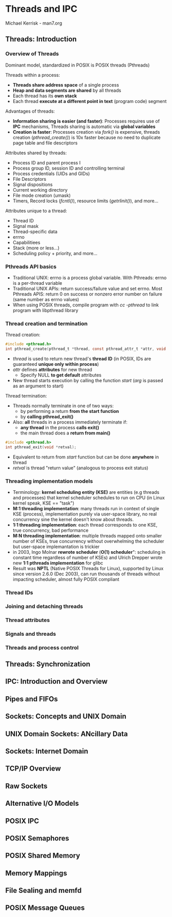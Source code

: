 # Threads and IPC

Michael Kerrisk - man7.org

## Threads: Introduction

### Overview of Threads

Dominant model, standardized in POSIX is POSIX threads (Pthreads)

Threads within a process:
- __Threads share address space__ of a single process
- __Heap and data segments are shared__ by all threads
- Each thread has its __own stack__
- Each thread __execute at a different point in text__ (program code) segment

Advantages of threads:
- __Information sharing is easier (and faster)__: Processes requires use of __IPC__ mechanisms, Threads sharing is automatic via __global variables__
- __Creation is faster__: Processes creation via _fork()_ is expensive, threads creation (_pthread_create()_) is 10x faster because no need to duplicate page table and file descriptors

Attributes shared by threads:
- Process ID and parent process I
- Process group ID, session ID and controlling terminal
- Process credentials (UIDs and GIDs)
- File Descriptors
- Signal dispositions
- Current working directory
- File mode creation (umask)
- Timers, Record locks (_fcntl()_), resource limits (_getrlinit()_), and more...

Attributes unique to a thread:
- Thread ID
- Signal mask
- Thread-specific data
- errno
- Capabilitiees
- Stack (more or less...)
- Scheduling policy + priority, and more...

### Pthreads API basics

- Traditional UNIX: errno is a process global variable. With Pthreads: errno is a per-thread variable
- Traditional UNIX APIs: return success/failure value and set errno. Most Pthreads APIS: return 0 on success or nonzero error number on failure (same number as errno values)
- When using POSIX threads, compile program with _cc -pthread_ to link program with libpthread library

### Thread creation and termination

Thread creation:
```c
#include <pthread.h>
int pthread_create(pthread_t *thread, const pthread_attr_t *attr, void *(*start)(void *), void *arg);
```
- _thread_ is used to return new thread's __thread ID__ (in POSIX, IDs are guaranteed __unique only within process__)
- _attr_ defines __attributes__ for new thread
	- Specify NULL __to get default__ attributes
- New thread starts execution by calling the function _start_ (_arg_ is passed as an argument to start)

Thread termination:
-  Threads normally terminate in one of two ways:
	- by performing a return __from the start function__
	- by __calling pthread_exit()__
- Also: __all__ threads in a process immediately terminate if:
	- __any thread__ in the process __calls exit()__ 
	- the main thread does a __return from main()__

```c
#include <pthread.h>
int pthread_exit(void *retval);
```  
- Equivalent to return from _start_ function but can be done __anywhere__ in thread
- _retval_ is thread "return value" (analogous to process exit status)

### Threading implementation models

- Terminology: __kernel scheduling entity (KSE)__ are entities (e.g threads and processes) that kernel scheduler schedules to run on CPU (in Linux kernel speak, KSE == "task")
- __M:1 threading implementation__: many threads run in context of single KSE (process), implementation purely via user-space library, no real concurrency sine the kernel doesn't know about threads.
- __1:1 threading implementation__: each thread corresponds to one KSE, true concurrency, bad performance
- __M:N threading implementation__: multiple threads mapped onto smaller number of KSEs, true concurrency without overwhelming the scheduler but user-space implemantation is trickier
- in 2003, Ingo Molnar __rewrote scheduler__ (__O(1) scheduler__": scheduling in constant time regardless of number of KSEs) and Ulrich Drepper wrote new __1:1 pthreads implementation__ for glibc
- Result was __NPTL__ (Native POSIX Threads for Linux), supported by Linux since version 2.6.0 (Dec 2003), can run thousands of threads without impacting scheduler, almost fully POSIX compliant

### Thread IDs

### Joining and detaching threads

### Thread attributes

### Signals and threads

### Threads and process control
 

## Threads: Synchronization

## IPC: Introduction and Overview

## Pipes and FIFOs

## Sockets: Concepts and UNIX Domain

## UNIX Domain Sockets: ANcillary Data

## Sockets: Internet Domain

## TCP/IP Overview

## Raw Sockets

## Alternative I/O Models

## POSIX IPC

## POSIX Semaphores

## POSIX Shared Memory

## Memory Mappings

## File Sealing and memfd

## POSIX Message Queues